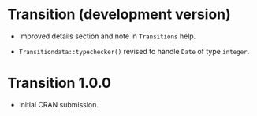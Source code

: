 # Transition (development version)

* Improved details section and note in `Transitions` help.

* `Transitiondata::typechecker()` revised to handle `Date` of type `integer`.

# Transition 1.0.0

* Initial CRAN submission.
